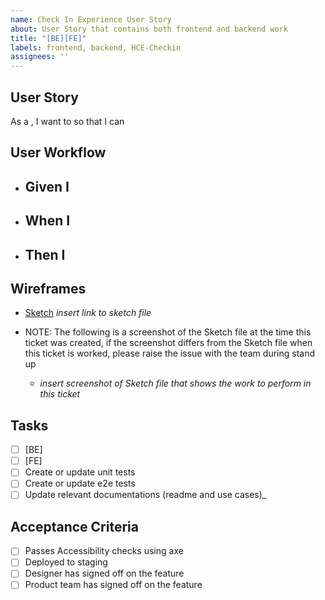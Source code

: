 ```yaml
---
name: Check In Experience User Story 
about: User Story that contains both frontend and backend work
title: "[BE][FE]"
labels: frontend, backend, HCE-Checkin
assignees: ''
---
```


## User Story
As a <user>, I want to <do something> so that I can <accomplish a goal>

## User Workflow
- Given I
    - 
- When I
    - 
- Then I
    - 
  
## Wireframes
- [Sketch]() _insert link to sketch file_
- NOTE: The following is a screenshot of the Sketch file at the time this ticket was created, if the screenshot differs from the Sketch file when this ticket is worked, please raise the issue with the team during stand up

  - _insert screenshot of Sketch file that shows the work to perform in this ticket_

## Tasks
- [ ] [BE] 
- [ ] [FE] 
- [ ] Create or update unit tests
- [ ] Create or update e2e tests
- [ ] Update relevant documentations (readme and use cases)_

## Acceptance Criteria
- [ ] Passes Accessibility checks using axe
- [ ] Deployed to staging
- [ ] Designer has signed off on the feature
- [ ] Product team has signed off on the  feature
